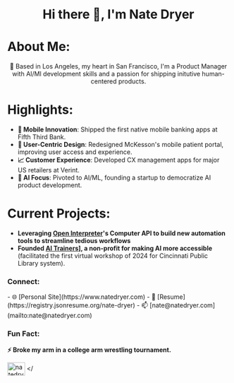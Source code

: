 <h1 align="center">Hi there 👋, I'm Nate Dryer</h1>

# About Me:
<p align="center"> 📍 Based in Los Angeles, my heart in San Francisco, I'm a Product Manager with AI/Ml development skills and a passion for shipping initutive human-centered products.<//>

# Highlights:
- **🚀 Mobile Innovation**: Shipped the first native mobile banking apps at Fifth Third Bank.
- **🔧 User-Centric Design**: Redesigned McKesson's mobile patient portal, improving user access and experience.
- **📈 Customer Experience**: Developed CX management apps for major US retailers at Verint.
- **🤖 AI Focus**: Pivoted to AI/ML, founding a startup to democratize AI product development.

# Current Projects:
- **Leveraging [Open Interpreter](https://www.openinterpreter.com/)'s Computer API to build new automation tools to streamline tedious workflows**
- **Founded [AI Trainers](https://www.aitrainers.io)], a non-profit for making AI more accessible** (facilitated the first virtual workshop of 2024 for Cincinnati Public Library system).

<h3 align="left">Connect:</h3>
<p align="left">
- 🌐 [Personal Site](https://www.natedryer.com)
- 📄 [Resume](https://registry.jsonresume.org/nate-dryer)
- 📫 [nate@natedryer.com](mailto:nate@natedryer.com)

### Fun Fact:
**⚡ Broke my arm in a college arm wrestling tournament.**

<a href="https://linkedin.com/in/natedryer" target="blank"><img align="center" src="https://raw.githubusercontent.com/rahuldkjain/github-profile-readme-generator/master/src/images/icons/Social/linked-in-alt.svg" alt="natedryer" height="30" width="40" /></a>
</
